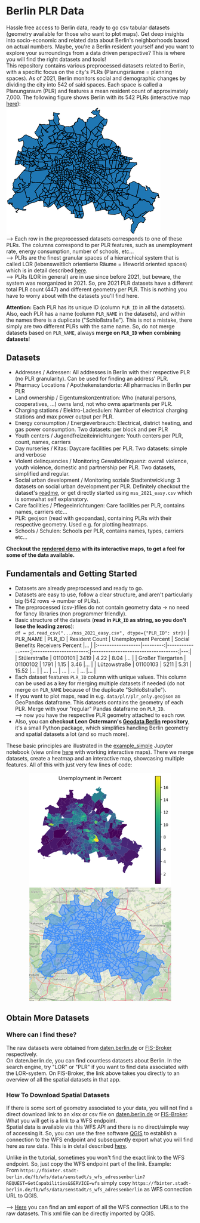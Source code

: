 # Berlin PLR Data
Hassle free access to Berlin data, ready to go csv tabular datasets (geometry available for those who want to plot maps). Get deep insights into socio-economic and related data about Berlin's neighborhoods based on actual numbers. Maybe, you're a Berlin resident yourself and you want to explore your surroundings from a data driven perspective? This is where you will find the right datasets and tools!  
This repository contains various preprocessed datasets related to Berlin, with a specific focus on the city's PLRs (Planungsräume = planning spaces).
As of 2021, Berlin monitors social and demographic changes by dividing the city into 542 of said spaces.
Each space is called a Planungsraum (PLR) and features a mean resident count of approximately 7,000. The following figure shows Berlin with its 542 PLRs (interactive map [here](https://nbviewer.org/github/tesch-ch/berlin_PLR_data/blob/main/auxiliary/plr_visu.ipynb)):  
![Berlin with its 542 PLRs](auxiliary/plr.png)  
--> Each row in the preprocessed datasets corresponds to one of these PLRs. The columns correspond to per PLR features, such as unemployment rate, energy consumption, number of schools, etc...  
--> PLRs are the finest granular spaces of a hierarchical system that is called LOR (lebensweltlich orientierte Räume = lifeworld oriented spaces) which is in detail described [here](https://www.berlin.de/sen/sbw/stadtdaten/stadtwissen/sozialraumorientierte-planungsgrundlagen/lebensweltlich-orientierte-raeume/).  
--> PLRs (LOR in general) are in use since before 2021, but beware, the system was reorganized in 2021. So, pre 2021 PLR datasets have a different total PLR count (447) and different geometry per PLR. This is nothing you have to worry about with the datasets you'll find here. 

**Attention:** Each PLR has its unique ID (column `PLR_ID` in all the datasets). Also, each PLR has a name (column `PLR_NAME` in the datasets), and within the names there is a duplicate ("Schloßstraße"). This is not a mistake, there simply are two different PLRs with the same name. So, do not merge datasets based on `PLR_NAME`, always **merge on `PLR_ID` when combining datasets**!

## Datasets

- Addresses / Adressen: All addresses in Berlin with their respective PLR (no PLR granularity). Can be used for finding an address' PLR.
- Pharmacy Locations / Apothekenstandorte: All pharmacies in Berlin per PLR
- Land ownership / Eigentumskonzentration: Who (natural persons, cooperatives, ...) owns land, not who owns apartments per PLR.
- Charging stations / Elektro-Ladesäulen: Number of electrical charging stations and max power output per PLR.
- Energy consumption / Energieverbrauch: Electrical, district heating, and gas power consumption. Two datasets: per block and per PLR
- Youth centers / Jugendfreizeiteinrichtungen: Youth centers per PLR, count, names, carriers
- Day nurseries / Kitas: Daycare facilities per PLR. Two datasets: simple and verbose
- Violent delinquencies / Monitoring Gewaltdelinquenz: overall violence, youth violence, domestic and partnership per PLR. Two datasets, simplified and regular.
- Social urban development / Monitoring soziale Stadtentwicklung: 3 datasets on social urban development per PLR. Definitely checkout the dataset's [readme](data/monitoring_soziale_stadtentwicklung_2021/README.md), or get directly started using `mss_2021_easy.csv` which is somewhat self explanatory.
- Care facilities / Pflegeeinrichtungen: Care facilities per PLR, contains names, carriers etc...
- PLR: geojson (read with geopandas), containing PLRs with their respective geometry. Used e.g. for plotting heatmaps.
- Schools / Schulen: Schools per PLR, contains names, types, carriers etc...

**Checkout the [rendered demo](https://nbviewer.org/github/tesch-ch/berlin_PLR_data/blob/main/demo.ipynb) with its interactive maps, to get a feel for some of the data available.**

## Fundamentals and Getting Started
- Datasets are already preprocessed and ready to go.
- Datasets are easy to use, follow a clear structure, and aren't particularly big (542 rows -> number of PLRs).
- The preprocessed (csv-)files do not contain geometry data -> no need for fancy libraries (non programmer friendly).
- Basic structure of the datasets (**read in `PLR_ID` as string, so you don't lose the leading zeros**):  
  `df = pd.read_csv(".../mss_2021_easy.csv", dtype={"PLR_ID": str})`
    | PLR_NAME          |   PLR_ID |   Resident Count |   Unemployment Percent |   Social Benefits Receivers Percent |... |
    |:------------------|---------:|-----------------:|-----------------------:|------------------------------------:|---:|
    | Stülerstraße      | 01100101 |             3419 |                4.22 |                             8.04 |... |
    | Großer Tiergarten | 01100102 |             1791 |                1.15 |                             3.46 |... |
    | Lützowstraße      | 01100103 |             5211 |                5.31 |                            15.52 |... |
    | ...     | ... |             ... |                ...  |                             ... |... |
- Each dataset features `PLR_ID` column with unique values. This column can be used as a key for merging multiple datasets if needed (do not merge on `PLR_NAME` because of the duplicate "Schloßstraße").
- If you want to plot maps, read in e.g. `data/plr/plr_only.geojson` as GeoPandas dataframe. This datasets contains the geometry of each PLR. Merge with your "regular" Pandas dataframe on `PLR_ID`.  
  --> now you have the respective PLR geometry attached to each row.
- Also, you can **checkout Leon Ostermann's [Geodata Berlin](https://github.com/Lucky-0ne/geodata_berlin) repository**, it's a small Python package, which simplifies handling Berlin geometry and spatial datasets a lot (and so much more).

These basic principles are illustrated in the [example_simple](example_simple.ipynb) Jupyter notebook (view online [here](https://nbviewer.org/github/tesch-ch/berlin_PLR_data/blob/main/example_simple.ipynb) with working interactive maps).
There we merge datasets, create a heatmap and an interactive map, showcasing multiple features. All of this with just very few lines of code:  
<p align="center">
    <img width="380" src="auxiliary/heatmap_unemployment.png" >
    <img width="380" src="auxiliary/animation_cropped.gif" >
</p>


## Obtain More Datasets
### Where can I find these?
The raw datasets were obtained from [daten.berlin.de](https://daten.berlin.de/) or [FIS-Broker](https://fbinter.stadt-berlin.de/fb/) respectively.  
On daten.berlin.de, you can find countless datasets about Berlin. In the search engine, try "LOR" or "PLR" if you want to find data associated with the LOR-system.
On FIS-Broker, the link above takes you directly to an overview of all the spatial datasets in that app.

### How To Download Spatial Datasets
If there is some sort of geometry associated to your data, you will not find a direct download link to an xlsx or csv file on [daten.berlin.de](https://daten.berlin.de/) or [FIS-Broker](https://fbinter.stadt-berlin.de/fb/). What you will get is a link to a WFS endpoint.  
Spatial data is available via this WFS API and there is no direct/simple way of accessing it. So, you can use the free software [QGIS](https://www.qgis.org/en/site/) to establish a connection to the WFS endpoint and subsequently export what you will find here as raw data. This is in detail described [here](https://lab.technologiestiftung-berlin.de/projects/fisbroker-to-qgis/en/).

Unlike in the tutorial, sometimes you won't find the exact link to the WFS endpoint. So, just copy the WFS endpoint part of the link. Example:  
From `https://fbinter.stadt-berlin.de/fb/wfs/data/senstadt/s_wfs_adressenberlin?REQUEST=GetCapabilities&SERVICE=wfs` simply copy `https://fbinter.stadt-berlin.de/fb/wfs/data/senstadt/s_wfs_adressenberlin` as WFS connection URL to QGIS.

--> [Here](auxiliary/qgis_wfs_connections) you can find an xml export of all the WFS connection URLs to the raw datasets. This xml file can be directly imported by QGIS.
